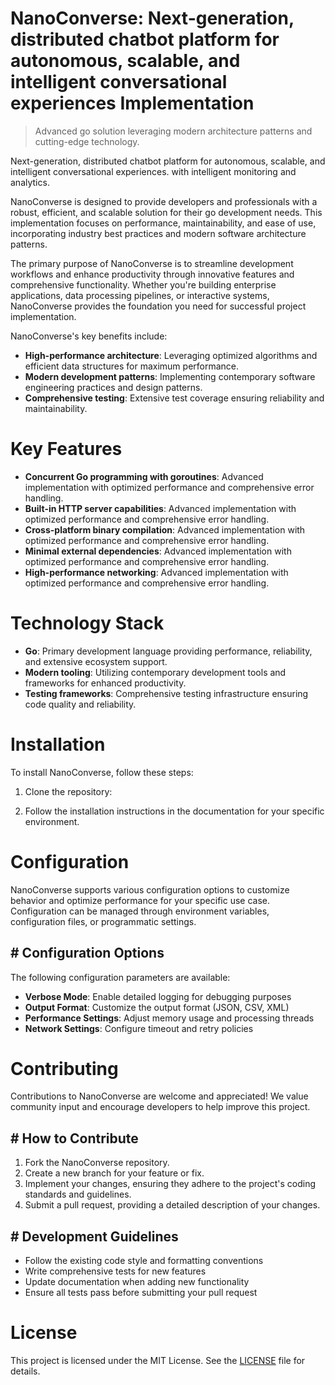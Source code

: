 <!-- fallback_NanoConverse_20250802171036_64164 -->

# NanoConverse: Next-generation, distributed chatbot platform for autonomous, scalable, and intelligent conversational experiences Implementation
> Advanced go solution leveraging modern architecture patterns and cutting-edge technology.

Next-generation, distributed chatbot platform for autonomous, scalable, and intelligent conversational experiences. with intelligent monitoring and analytics.

NanoConverse is designed to provide developers and professionals with a robust, efficient, and scalable solution for their go development needs. This implementation focuses on performance, maintainability, and ease of use, incorporating industry best practices and modern software architecture patterns.

The primary purpose of NanoConverse is to streamline development workflows and enhance productivity through innovative features and comprehensive functionality. Whether you're building enterprise applications, data processing pipelines, or interactive systems, NanoConverse provides the foundation you need for successful project implementation.

NanoConverse's key benefits include:

* **High-performance architecture**: Leveraging optimized algorithms and efficient data structures for maximum performance.
* **Modern development patterns**: Implementing contemporary software engineering practices and design patterns.
* **Comprehensive testing**: Extensive test coverage ensuring reliability and maintainability.

# Key Features

* **Concurrent Go programming with goroutines**: Advanced implementation with optimized performance and comprehensive error handling.
* **Built-in HTTP server capabilities**: Advanced implementation with optimized performance and comprehensive error handling.
* **Cross-platform binary compilation**: Advanced implementation with optimized performance and comprehensive error handling.
* **Minimal external dependencies**: Advanced implementation with optimized performance and comprehensive error handling.
* **High-performance networking**: Advanced implementation with optimized performance and comprehensive error handling.

# Technology Stack

* **Go**: Primary development language providing performance, reliability, and extensive ecosystem support.
* **Modern tooling**: Utilizing contemporary development tools and frameworks for enhanced productivity.
* **Testing frameworks**: Comprehensive testing infrastructure ensuring code quality and reliability.

# Installation

To install NanoConverse, follow these steps:

1. Clone the repository:


2. Follow the installation instructions in the documentation for your specific environment.

# Configuration

NanoConverse supports various configuration options to customize behavior and optimize performance for your specific use case. Configuration can be managed through environment variables, configuration files, or programmatic settings.

## # Configuration Options

The following configuration parameters are available:

* **Verbose Mode**: Enable detailed logging for debugging purposes
* **Output Format**: Customize the output format (JSON, CSV, XML)
* **Performance Settings**: Adjust memory usage and processing threads
* **Network Settings**: Configure timeout and retry policies

# Contributing

Contributions to NanoConverse are welcome and appreciated! We value community input and encourage developers to help improve this project.

## # How to Contribute

1. Fork the NanoConverse repository.
2. Create a new branch for your feature or fix.
3. Implement your changes, ensuring they adhere to the project's coding standards and guidelines.
4. Submit a pull request, providing a detailed description of your changes.

## # Development Guidelines

* Follow the existing code style and formatting conventions
* Write comprehensive tests for new features
* Update documentation when adding new functionality
* Ensure all tests pass before submitting your pull request

# License

This project is licensed under the MIT License. See the [LICENSE](https://github.com/cerenyilmazjinx/NanoConverse/blob/main/LICENSE) file for details.
